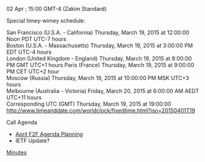 02 Apr ; 15:00 GMT-4 (Zakim Standard)

Special timey-wimey schedule:

San Francisco (U.S.A. - California)	Thursday, March 19, 2015 at 12:00:00 Noon	PDT	UTC-7 hours  
Boston (U.S.A. - Massachusetts)	Thursday, March 19, 2015 at 3:00:00 PM	EDT	UTC-4 hours  
London (United Kingdom - England)	Thursday, March 19, 2015 at 8:00:00 PM	GMT	UTC+1 hours 
Paris (France)	Thursday, March 19, 2015 at 9:00:00 PM	CET	UTC+2 hour  
Moscow (Russia)	Thursday, March 19, 2015 at 10:00:00 PM	MSK	UTC+3 hours  
Melbourne (Australia - Victoria)	Friday, March 20, 2015 at 6:00:00 AM	AEDT	UTC+11 hours  
Corresponding UTC (GMT)	Thursday, March 19, 2015 at 19:00:00  
http://www.timeanddate.com/worldclock/fixedtime.html?iso=20150401T19


Call Agenda  

* [April F2F Agenda Planning](https://github.com/w3ctag/meetings/blob/gh-pages/2015/04-sfo/agenda.md)
* IETF Update?


[Minutes](https://github.com/w3ctag/meetings/blob/gh-pages/2015/telcons/04-02-f2fagenda-minutes.md)
